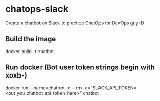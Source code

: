 # chatops-slack
Create a chatbot on Slack to practice ChatOps for DevOps guy :D

## Build the image
docker build -t chatbot .

## Run docker (Bot user token strings begin with xoxb-)


docker run --name=chatbot -d --rm -e="SLACK_API_TOKEN=<put_you_chatbot_api_token_here>" chatbot
